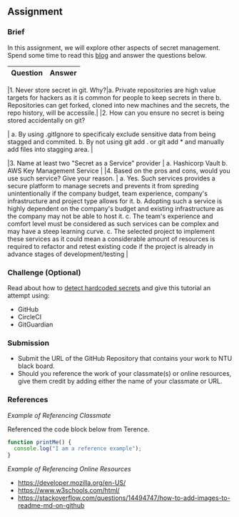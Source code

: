 ## Assignment

### Brief

In this assignment, we will explore other aspects of secret management. Spend some time to read this [blog](https://blog.gitguardian.com/secrets-api-management/) and answer the questions below.

| Question | Answer |
| -------- | ------ |

|1. Never store secret in git. Why?|a. Private repositories are high value targets for hackers as it is common for people to keep secrets in there
b. Repositories can get forked, cloned into new machines and the secrets, the repo history, will be accessile.|
|2. How can you ensure no secret is being stored accidentally on git?

|
a. By using .gitIgnore to specificaly exclude sensitive data from being stagged and commited.
b. By not using git add . or git add \* and manually add files into stagging area.
|

|3. Name at least two "Secret as a Service" provider
|
a. Hashicorp Vault
b. AWS Key Management Service
|
|4. Based on the pros and cons, would you use such service? Give your reason.
|
a. Yes. Such services provides a secure platform to manage secrets and prevents it from spreding unintentionally if the company budget, team experience, company's infrastructure and project type allows for it.
b. Adopting such a service is highly dependent on the company's budget and existing infrastructure as the company may not be able to host it.
c. The team's experience and comfort level must be considered as such services can be complex and may have a steep learning curve.
c. The selected project to implement these services as it could mean a considerable amount of resources is required to refactor and retest existing code if the project is already in advance stages of development/testing
|

### Challenge (Optional)

Read about how to [detect hardcoded secrets](https://circleci.com/blog/detect-hardcoded-secrets-with-gitguardian/) and give this tutorial an attempt using:

- GitHub
- CircleCI
- GitGuardian

### Submission

- Submit the URL of the GitHub Repository that contains your work to NTU black board.
- Should you reference the work of your classmate(s) or online resources, give them credit by adding either the name of your classmate or URL.

### References

_Example of Referencing Classmate_

Referenced the code block below from Terence.

```js
function printMe() {
  console.log("I am a reference example");
}
```

_Example of Referencing Online Resources_

- https://developer.mozilla.org/en-US/
- https://www.w3schools.com/html/
- https://stackoverflow.com/questions/14494747/how-to-add-images-to-readme-md-on-github
